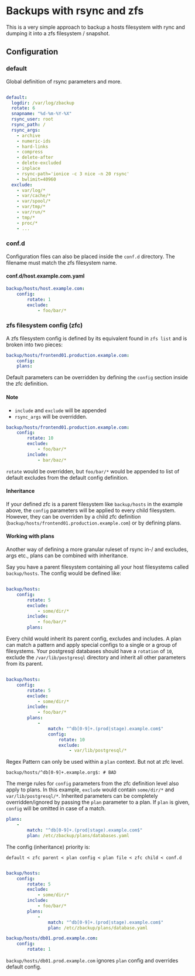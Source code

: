 # Backups with rsync and zfs

This is a very simple approach to backup a hosts filesystem with rync
and dumping it into a zfs filesystem / snapshot.

## Configuration

### default

Global definition of rsync parameters and more.

```yaml

default:
  logdir: /var/log/zbackup
  rotate: 6
  snapname: "%d-%m-%Y-%X"
  rsync_user: root
  rsync_path: /
  rsync_args:
    - archive
    - numeric-ids
    - hard-links
    - compress
    - delete-after
    - delete-excluded
    - inplace
    - rsync-path='ionice -c 3 nice -n 20 rsync'
    - bwlimit=40960
  exclude:
    - var/log/*
    - var/cache/*
    - var/spool/*
    - var/tmp/*
    - var/run/*
    - tmp/*
    - proc/*
    - ...
```
### conf.d

Configuration files can also be placed inside the `conf.d` directory. The filename must match the zfs filesystem name.

#### conf.d/host.example.com.yaml

```yaml
backup/hosts/host.example.com:
    config:
        rotate: 1
        exclude:
            - foo/bar/*
```

### zfs filesystem config (zfc)

A zfs filesystem config is defined by its equivalent found in `zfs list` and is broken into two pieces:

```yaml
backup/hosts/frontend01.production.example.com:
    config:
    plans:
```

Default parameters can be overridden by defining the `config` section inside
the zfc definition.

#### Note

- `include` and `exclude` will be appended
- `rsync_args` will be overridden.

```yaml
backup/hosts/frontend01.production.example.com:
    config:
        rotate: 10
        exclude:
            - foo/bar/*
        include:
            - bar/baz/*
```

`rotate` would be overridden, but `foo/bar/*` would be appended to list of
default excludes from the default config definition.

#### Inheritance

If your defined zfc is a parent filesystem like `backup/hosts` in the example above,
the `config` parameters will be applied to every child filesystem.
However, they can be overriden by a child zfc definition (`backup/hosts/frontend01.production.example.com`)
or by defining plans.

#### Working with plans

Another way of defining a more granular ruleset of rsync in-/ and excludes, args etc.,
plans can be combined with inheritance.

Say you have a parent filesystem containing all your host filesystems called `backup/hosts`.
The config would be defined like:

```yaml

backup/hosts:
    config:
        rotate: 5
        exclude:
            - some/dir/*
        include:
            - foo/bar/*
        plans:
```

Every child would inherit its parent config, excludes and includes.
A plan can match a pattern and apply special configs to a single or a group of filesystems.
Your postgresql databases should have a `rotation` of `10`,
exclude the `/var/lib/postgresql` directory and inherit all other parameters from its parent.

```yaml

backup/hosts:
    config:
        rotate: 5
        exclude:
            - some/dir/*
        include:
            - foo/bar/*
        plans:
            -
                match: "^db[0-9]+.(prod|stage).example.com$"
                config:
                    rotate: 10
                    exclude:
                        - var/lib/postgresql/*
```

Regex Pattern can only be used within a `plan` context. But not at zfc level.

```
backup/hosts/^db[0-9]+.example.org$: # BAD
```

The merge rules for `config` parameters from the zfc definition level also apply to plans.
In this example, `exclude` would contain `some/dir/*` and `var/lib/postgresql/*`.
Inherited parameters can be completely overridden/ignored by passing the `plan` parameter to a plan.
If `plan` is given, `config` will be omitted in case of a match.

```yaml
plans:
    -
        match: "^db[0-9]+.(prod|stage).example.com$"
        plan: /etc/zbackup/plans/databases.yaml
```

The config (inheritance) priority is:

```default < zfc parent < plan config < plan file < zfc child < conf.d```

```yaml

backup/hosts:
    config:
        rotate: 5
        exclude:
            - some/dir/*
        include:
            - foo/bar/*
        plans:
            -
                match: "^db[0-9]+.(prod|stage).example.com$"
                plan: /etc/zbackup/plans/database.yaml

backup/hosts/db01.prod.example.com:
    config:
        rotate: 1

```

`backup/hosts/db01.prod.example.com` ignores `plan` config and overrides default config.